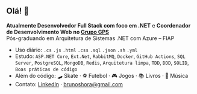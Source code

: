 ## Olá! 👋

**Atualmente Desenvolvedor Full Stack com foco em .NET** e **Coordenador de Desenvolvimento Web no [Grupo GPS](https://www.gpssa.com.br/)**  
Pós-graduando em Arquitetura de Sistemas .NET com Azure – FIAP

- Uso diário: `.cs` `.js` `.html` `.css` `.sql` `.json` `.sh` `.yml`
- Estudo: `ASP.NET Core`, `Ext.Net`, `RabbitMQ`, `Docker`, `GitHub Actions`, `SQL Server`, `PostgreSQL`, `MongoDB`, `Redis`, `Arquitetura limpa`, `TDD`, `DDD`, `SOLID`, `Boas práticas de código`
- Além do código: 🛹 Skate · ⚽ Futebol · 🎮 Jogos · 📚 Livros · 🎵 Música
- Contato: [LinkedIn](https://www.linkedin.com/in/brunohora/) · brunoshora@gmail.com
